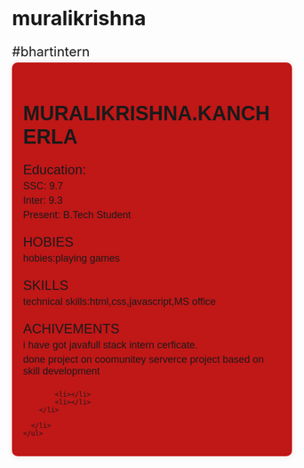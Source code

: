 # muralikrishna
#bhartintern
        <div class="profile">
    <h1>MURALIKRISHNA.KANCHERLA</h1>
    <p>Education:</p>
    <ul>
      <li>SSC: 9.7</li>
      <li>Inter: 9.3</li>
      <li>Present: B.Tech Student</li>
      <p>HOBIES</p>
      <li>hobies:playing games
        <P>SKILLS</P>
        <li>technical skills:html,css,javascript,MS office
            <P>ACHIVEMENTS</P>
            <li>i have got javafull stack intern cerficate. </li>
            <li>done project on coomunitey serverce project based on skill development</li>
            

            <li></li>
            <li></li>
        </li>
    
      </li>
    </ul>
  </div>
  
  <style>
    .profile {
      font-family: Arial, sans-serif;
      background-color: #c01717;
      padding: 20px;
      border-radius: 10px;
      box-shadow: 0 0 10px rgba(192, 70, 70, 0.2);
    }
    
    h1 {
      font-size: 36px;
      margin-bottom: 10px;
    }
    
    p {
      font-size: 24px;
      margin-bottom: 5px;
    }
    
    ul {
      list-style: none;
      margin: 0;
      padding: 0;
    }
    
    li {
      font-size: 18px;
      margin-bottom: 5px;
    }
  </style>
  

